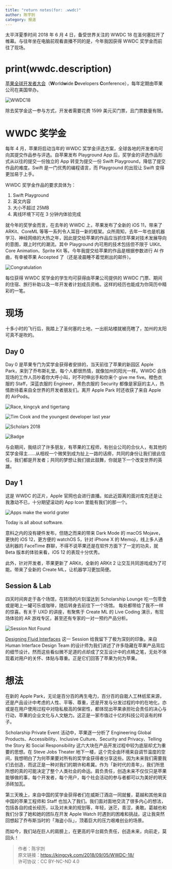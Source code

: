 ```yaml
---
title: "return notes(for: .wwdc)"
author: 陈宇剀
category: 报道
---
```


太平洋夏季时间 2018 年 6 月 4 日，备受世界关注的 WWDC 18 在圣何塞拉开了帷幕。与往年坐在电脑前观看直播不同的是，今年我因获得 WWDC 奖学金而前往了现场。

# print(wwdc.description)

[苹果全球开发者大会](https://developer.apple.com/wwdc/)（**W**orld**w**ide **D**evelopers **C**onference），每年定期由苹果公司在美国举办。

![WWDC18](https://sea.zjuqsc.com/d/019283d137954fe5a156/files/?p=/WWDC18-1.gif&dl=1)

除去奖学金这一参与方式，开发者需要花费 1599 美元买门票，且门票数量有限。

# WWDC 奖学金

每年 4 月，苹果将启动当年的 WWDC 奖学金评选方案，全球各地的开发者均可向其提交作品参与评选。自苹果发布 Playground App 后，奖学金的评选作品形式从以往的提交一份独立的 App 转变为提交一份 Swift Playground，降低了提交作品的难度。Swift 是一门优秀的编程语言，而 Playground 的出现让 Swift 变得更加易于上手。

WWDC 奖学金作品的要求具体为：

1. Swift Playground
2. 英文内容
3. 大小不超过 25MB
4. 离线环境下可在 3 分钟内体验完成

就今年的奖学金而言，在去年的 WWDC 上，苹果发布了全新的 iOS 11，带来了 ARKit、CoreML 等等一系列令人耳目一新的框架。众所周知，去年一年也是机器学习、神经网络的大热之年，因此提交给苹果的作品应当抓住苹果对技术发展导向的意图，跟上时代的潮流。其中 Playground 内可用的技术包括但不限于 UIKit、Core Animation、Sprite Kit 等。今年我提交给苹果的作品是根据参数进行 AI 作曲，有幸被苹果 Accepted 了（还是凌晨睡不着觉刷出的邮件）。

![Congratulation](https://sea.zjuqsc.com/d/019283d137954fe5a156/files/?p=/WWDC18-2.jpg&dl=1)

每位获得 WWDC 奖学金的学生均可获得由苹果公司提供的 WWDC 门票、期间的住宿、旅行补助以及一年开发者计划成员资格。这样的经历也能成为你简历中精彩的一笔。

# 现场

十多小时的飞行后，我踏上了圣何塞的土地，一出航站楼就被亮瞎了，加州的太阳可真不是吹的。

## Day 0

Day 0 是苹果专门为奖学金获得者安排的，当天前往了苹果的新园区 Apple Park，来到了乔布斯礼堂。每个人都很热情，就像加州的阳光一样。WWDC 会场现场的工作人员吵着你大呼小叫，时不时伸出手和你来个 give me five。橙色衣服的 Staff，深蓝衣服的 Engineer，黑色衣服的 Security 都像是家庭的主人，热情款待着来自全世界的开发者朋友们。离开 Apple Park 时还收获了来自 Apple 的 AirPods。

![Race, kingcyk and tigertang](https://sea.zjuqsc.com/d/019283d137954fe5a156/files/?p=/WWDC18-3.jpg&dl=1)

![Tim Cook and the youngest developer last year](https://sea.zjuqsc.com/d/019283d137954fe5a156/files/?p=/WWDC18-4.jpg&dl=1)

![Scholars 2018](https://sea.zjuqsc.com/d/019283d137954fe5a156/files/?p=/WWDC18-5.jpg&dl=1)

![Badge](https://sea.zjuqsc.com/d/019283d137954fe5a156/files/?p=/WWDC18-6.jpg&dl=1)

与会期间，我结识了许多朋友，有苹果的工程师，有创业公司的合伙人，有其他的奖学金得主……从相视一个微笑到成为扯上一路的话痨，共同的身份让我们彼此信任，我们都是开发者；共同的梦想让我们彼此鼓舞，你就是下一个改变世界的英雄。

## Day 1

这是 WWDC 的正片，Apple 官网也会进行直播。如此近距离的面对库克还是让我激动不已，十分期望滚动的 App Icon 里能有我们的那一个。

![Apps make the world grater](https://sea.zjuqsc.com/d/019283d137954fe5a156/files/?p=/WWDC18-7.jpg&dl=1)

Today is all about software.

意料之内的没有硬件发布，但随之而来的带来 Dark Mode 的 macOS Mojave，更快的 iOS 12，更方便的 watchOS 5，针对 iPhone X 的 Memoji，线上多人通话利器的 FaceTime 群聊，不得不说苹果还是在软件方面下了一定的功夫，就 Beta 版本的体验来看，iOS 12 的表现十分优秀。

此外，针对开发者，苹果更新了 ARKit，全新的 ARKit 2 让交互共同游戏成为了可能。带来了全新的 Create ML，让机器学习更加简便。

## Session & Lab

四天时间奔走于各个场馆，在转场的片刻溜达到 Scholarship Lounge 吃一包零食或是喝上一罐可乐或咖啡，随后转身去前往下一个场馆。
每处都带给了我不一样的惊喜。有关于 UXD 的讲座，有聚焦于 Create ML 的 Live Coding 演示，有现场体验的 AR 游戏专区，甚至还有专家的一对一预约产品分析。

![Session Not Found](https://sea.zjuqsc.com/d/019283d137954fe5a156/files/?p=/WWDC18-8.jpg&dl=1)

[Designing Fluid Interfaces](https://developer.apple.com/videos/play/wwdc2018/803/) 这一 Session 给我留下了极为深刻的印象。来自 Human Interface Design Team 的设计师为我们讲述了许多隐藏在苹果产品背后的细节设计。然而这些看似微不足道的点却成了交互设计中的点睛之笔，无处不体现着对用户的关怀、体贴与尊重。正是它们回答了苹果为何为苹果。

# 想法

在新的 Apple Park，无论是百分百的再生电力，百分百的自栽人工林纸浆来源，还是产品设计中考虑的人性、平等、尊重，还是开发与分发过程的中的在地化，亦或是在用户使用过程中对隐私极高的保密性，都体现出苹果承担社会责任的决心与行动，苹果的企业文化与人文魅力。这正是一家市值过十亿的科技公司该有的样子。

Scholarship Private Event 活动中，苹果逐一分析了 Engineering Global Products、Accessibility、Inclusive Culture、Security and Privacy、Telling the Story 和 Social Responsibility 这六大块在产品开发过程中较为底层却尤为重要的思想。在 Steve Jobs Theater 地下一楼，这个完全由环境来自调节温度的空间，我想明白了为何苹果要对所有的奖学金获得者分享这些。因为未来我们需要我们去创造，而这正是一种对我们的期许和希冀。作为「新时代的青年」，我们所思所想的真的可能决定了整个人类社会的命运。肩负责任，创造未来不仅仅只是苹果能够做的事，每个开发者，每个用户，每个社会活动的参与者都可以为美好的明天添砖加瓦。

第三天晚上，来自中国的奖学金获得者们在威斯汀酒店一同就餐，葛越和其他来自中国的苹果工程师和 Staff 也加入了我们。我们面对面地交流了很多内心的想法，包括各自的成长经历，以及对未来的规划等，年轻，迷茫，青涩，勇敢。葛越也和我们分享了她和她的团队在开发 Apple Watch 时遇到的困难和挑战，这让我突然回想起了乔布斯当时的「海盗小队」，顶着巨大的压力艰难创业的场景。

而如今，我们站在巨人的肩膀上，在更高的平台肩负责任，创造未来，向前走，莫回头！

> 作者：陈宇剀  
> 原文链接：<https://kingcyk.com/2018/09/05/WWDC-18/>  
> 许可协议：CC BY-NC-ND 4.0